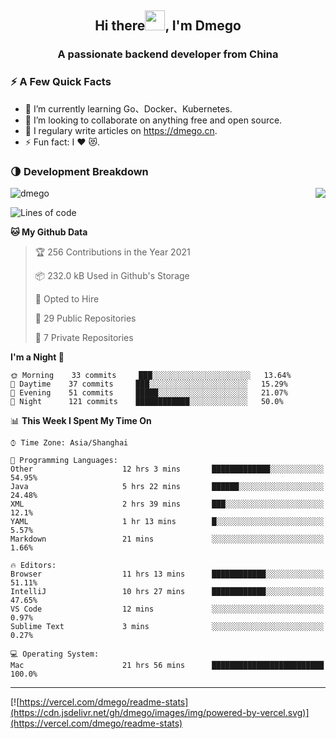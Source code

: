 <h2 align="center">Hi there<img src="https://cdn.jsdelivr.net/gh/dmego/images/img/Hi.gif" height="32" />, I'm Dmego </h2>
<h3 align="center">A passionate backend developer from China</h3>

### ⚡️ A Few Quick Facts

<ul>
    <li> 🌱 I’m currently learning Go、Docker、Kubernetes.</li>
    <li> 👯 I’m looking to collaborate on anything free and open source.</li>
    <li> 📝 I regulary write articles on <a href="https://dmego.cn">https://dmego.cn</a>.</li>
    <li> ⚡ Fun fact: I ❤️ 😻.</li>
</ul>

### 🌗 Development Breakdown

<img src="https://komarev.com/ghpvc/?username=dmego" alt="dmego" />

<img align="right" src="https://readme-stats-dmego.vercel.app/api?username=dmego&show_icons=true&icon_color=1573B3&hide_title=true&text_color=718096&bg_color=00000000&hide_border=true"/>

<!--START_SECTION:waka-->
![Lines of code](https://img.shields.io/badge/From%20Hello%20World%20I%27ve%20Written-241050%20lines%20of%20code-blue)

**🐱 My Github Data** 

> 🏆 256 Contributions in the Year 2021
 > 
> 📦 232.0 kB Used in Github's Storage 
 > 
> 💼 Opted to Hire
 > 
> 📜 29 Public Repositories 
 > 
> 🔑 7 Private Repositories  
 > 
**I'm a Night 🦉** 

```text
🌞 Morning    33 commits     ███░░░░░░░░░░░░░░░░░░░░░░   13.64% 
🌆 Daytime    37 commits     ███░░░░░░░░░░░░░░░░░░░░░░   15.29% 
🌃 Evening    51 commits     █████░░░░░░░░░░░░░░░░░░░░   21.07% 
🌙 Night      121 commits    ████████████░░░░░░░░░░░░░   50.0%

```


📊 **This Week I Spent My Time On** 

```text
⌚︎ Time Zone: Asia/Shanghai

💬 Programming Languages: 
Other                    12 hrs 3 mins       █████████████░░░░░░░░░░░░   54.95% 
Java                     5 hrs 22 mins       ██████░░░░░░░░░░░░░░░░░░░   24.48% 
XML                      2 hrs 39 mins       ███░░░░░░░░░░░░░░░░░░░░░░   12.1% 
YAML                     1 hr 13 mins        █░░░░░░░░░░░░░░░░░░░░░░░░   5.57% 
Markdown                 21 mins             ░░░░░░░░░░░░░░░░░░░░░░░░░   1.66%

🔥 Editors: 
Browser                  11 hrs 13 mins      ████████████░░░░░░░░░░░░░   51.11% 
IntelliJ                 10 hrs 27 mins      ████████████░░░░░░░░░░░░░   47.65% 
VS Code                  12 mins             ░░░░░░░░░░░░░░░░░░░░░░░░░   0.97% 
Sublime Text             3 mins              ░░░░░░░░░░░░░░░░░░░░░░░░░   0.27%

💻 Operating System: 
Mac                      21 hrs 56 mins      █████████████████████████   100.0%

```


<!--END_SECTION:waka-->

---

[![https://vercel.com/dmego/readme-stats](https://cdn.jsdelivr.net/gh/dmego/images/img/powered-by-vercel.svg)](https://vercel.com/dmego/readme-stats)

